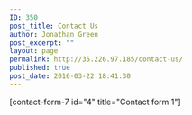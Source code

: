 ```yaml
---
ID: 350
post_title: Contact Us
author: Jonathan Green
post_excerpt: ""
layout: page
permalink: http://35.226.97.185/contact-us/
published: true
post_date: 2016-03-22 18:41:30
---
```

[contact-form-7 id="4" title="Contact form 1"]